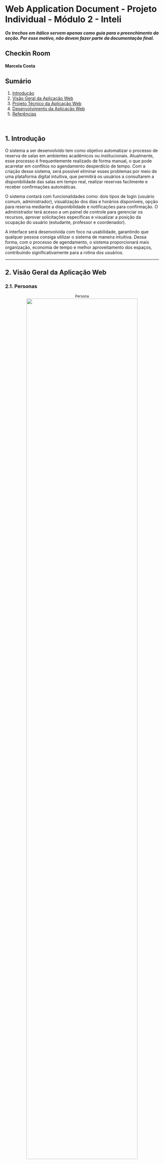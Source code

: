 # Web Application Document - Projeto Individual - Módulo 2 - Inteli

**_Os trechos em itálico servem apenas como guia para o preenchimento da seção. Por esse motivo, não devem fazer parte da documentação final._**

## Checkin Room

#### Marcela Costa

## Sumário

1. [Introdução](#c1)  
2. [Visão Geral da Aplicação Web](#c2)  
3. [Projeto Técnico da Aplicação Web](#c3)  
4. [Desenvolvimento da Aplicação Web](#c4)  
5. [Referências](#c5)  

<br>

## <a name="c1"></a>1. Introdução
O sistema a ser desenvolvido tem como objetivo automatizar o processo de reserva de salas em ambientes acadêmicos ou institucionais. Atualmente, esse processo é frequentemente realizado de forma manual, o que pode acarretar em conflitos no agendamento desperdício de tempo. Com a criação desse sistema, será possível eliminar esses problemas por meio de uma plataforma digital intuitiva, que permitirá os usuários a consultarem a disponibilidade das salas em tempo real, realizar reservas facilmente e receber confirmações automáticas.

O sistema contará com funcionalidades como: dois tipos de login (usuário comum, administrador), visualização dos dias e horários disponíveis, opção para reserva mediante a disponibilidade e notificações para confirmação. O administrador terá acesso a um painel de controle para gerenciar os recursos, aprovar solicitações específicas e visualizar a posição da ocupação do usuário (estudante, professor e coordenador).

A interface será desenvolvida com foco na usabilidade, garantindo que qualquer pessoa consiga utilizar o sistema de maneira intuitiva. Dessa forma, com o processo de agendamento, o sistema proporcionará mais organização, economia de tempo e melhor aproveitamento dos espaços, contribuindo significativamente para a rotina dos usuários.

---

## <a name="c2"></a>2. Visão Geral da Aplicação Web

### 2.1. Personas

<div align="center">
  <sub>Persona</sub><br>
  <img src="assets/persona-PI.png" width="85%">
</div>

### 2.2. User Stories

**US01**  
Como estudante universitário, quero visualizar a disponibilidade das salas, para que eu possa escolher o melhor horário para estudar ou reunir meu grupo.

**US02**  
Como estudante universitário, quero poder reservar uma sala com antecedência, para que eu possa organizar a minha rotina de acordo com as minhas necessidades.

**US03**  
Como administrador, quero acessar o painel de controle, para que eu possa checar e aprovar as reservas para o uso das salas.

### Análise INVEST da User Story Prioritária

**US01 – Como estudante universitário, quero visualizar a disponibilidade das salas, para que eu possa escolher o melhor horário para estudar ou reunir meu grupo.**

- **I (Independente):** A história pode ser implementada separadamente da funcionalidade de reserva ou gestão administrativa.  
- **N (Negociável):** O formato de visualização (lista, calendário, etc.) pode ser ajustado conforme as necessidades dos usuários.  
- **V (Valiosa):** Permite que os estudantes escolham o melhor horário sem depender de terceiros, organizando melhor sua rotina.  
- **E (Estimável):** O escopo é claro e pode ser estimado pela equipe de desenvolvimento.  
- **S (Pequena):** Foca apenas na exibição da disponibilidade, sendo pequena e rápida de implementar.  
- **T (Testável):** Pode ser testada ao verificar se os horários livres estão sendo exibidos corretamente.

---

## <a name="c3"></a>3. Projeto da Aplicação Web

### 3.1. Modelagem do banco de dados

O modelo relacional a seguir apresenta a estrutura das tabelas do sistema de reserva de salas, com seus respectivos campos e relacionamentos. O sistema foi modelado para garantir integridade referencial, evitar conflitos de agendamento e permitir notificações automáticas aos usuários.

<div align="center">
  <sub>Modelo Relacional</sub><br>
  <img src="assets/modelo-banco.png" width="85%">
</div>

#### Relações entre tabelas:

- **usuarios** → contém as informações de login e perfil dos usuários
- **salas** → define os ambientes disponíveis para reserva
- **horarios** → representa os horários fixos por sala e dia da semana
- **reservas** → associa usuários, salas, datas e horários em pedidos de reserva
- **notificacoes** → envia mensagens relacionadas ao status das reservas

As ligações entre tabelas utilizam chaves estrangeiras (`id_usuario`, `id_sala`, `id_horario`, `id_reserva`) para garantir consistência dos dados e facilitar o cruzamento de informações.

---

### Modelo Físico – Script SQL

Abaixo está o schema do banco de dados em SQL, que pode ser executado em Supabase ou PostgreSQL:

```sql
CREATE TABLE usuarios (
  id_usuario SERIAL PRIMARY KEY,
  nm_usuario TEXT NOT NULL,
  email_usuario TEXT UNIQUE NOT NULL,
  ocupacao_usuario TEXT NOT NULL CHECK (ocupacao_usuario IN ('aluno', 'professor', 'coordenador', 'recepcao')),
  senha_usuario TEXT NOT NULL
);

CREATE TABLE salas (
  id_sala SERIAL PRIMARY KEY,
  nm_sala TEXT NOT NULL
);

CREATE TABLE horarios (
  id_horario SERIAL PRIMARY KEY,
  id_sala INT REFERENCES salas(id_sala) ON DELETE CASCADE,
  horario_inicio TIME NOT NULL,
  horario_fim TIME NOT NULL,
  dia_semana TEXT NOT NULL CHECK (dia_semana IN ('segunda', 'terça', 'quarta', 'quinta', 'sexta', 'sábado', 'domingo'))
);

CREATE TABLE reservas (
  id_reserva SERIAL PRIMARY KEY,
  id_usuario INT REFERENCES usuarios(id_usuario) ON DELETE CASCADE,
  id_sala INT REFERENCES salas(id_sala) ON DELETE CASCADE,
  data_reserva DATE NOT NULL,
  id_horario INT REFERENCES horarios(id_horario) ON DELETE CASCADE,
  status_reserva TEXT NOT NULL CHECK (status_reserva IN ('pendente', 'aprovada', 'rejeitada'))
);

CREATE TABLE notificacoes (
  id_notificacao SERIAL PRIMARY KEY,
  id_usuario INT REFERENCES usuarios(id_usuario) ON DELETE CASCADE,
  id_reserva INT REFERENCES reservas(id_reserva) ON DELETE CASCADE,
  mensagem_notificacao TEXT NOT NULL,
  visualizada_notificacao BOOLEAN DEFAULT FALSE,
  data_notificacao TIMESTAMP DEFAULT CURRENT_TIMESTAMP
);
```

### 3.1.1 BD e Models

O sistema utiliza um banco de dados relacional PostgreSQL hospedado na plataforma Supabase. Os dados do sistema estão organizados em tabelas com as seguintes entidades principais:

#### Entidades do Banco de Dados

- **usuarios**
  - `id_usuario` (PK): Identificador único do usuário
  - `nome`: Nome completo
  - `email_usuario`: Email do usuário (único)
  - `senha_usuario`: Senha em texto plano (sem criptografia para fins de prototipagem)
  - `ocupacao_usuario`: Pode ser `aluno`, `professor`, `coordenador` ou `recepcao`

- **salas**
  - `id_sala` (PK): Identificador da sala
  - `nm_sala`: Nome ou número da sala (ex: Sala 1, Sala 2...)

- **horarios**
  - `id_horario` (PK): Identificador do horário
  - `dia_semana`: Dia da semana (opcional para futuras versões)
  - `horario_inicio`: Horário de início (ex: 08:00:00)
  - `horario_fim`: Horário de término (ex: 09:00:00)

- **reservas**
  - `id_reserva` (PK): Identificador da reserva
  - `id_usuario` (FK): Referência ao usuário que fez a reserva
  - `id_sala` (FK): Sala reservada
  - `data_reserva`: Data da reserva
  - `id_horario` (FK): Horário reservado
  - `status_reserva`: Pode ser `pendente`, `aprovada` ou `rejeitada`

- **notificacoes**
  - `id_notificacao` (PK): Identificador da notificação
  - `id_usuario` (FK): Usuário que receberá a notificação
  - `id_reserva` (FK): Reserva relacionada
  - `mensagem_notificacao`: Texto da notificação (ex: "Sua reserva foi aprovada")
  - `visualizada_notificacao`: Booleano que indica se a notificação já foi lida
  - `data_criacao`: Data/hora em que a notificação foi criada

#### Models com Validação (Joi)

Além da modelagem no banco de dados, o sistema implementa validações em nível de aplicação por meio da biblioteca `Joi`. Os arquivos de validação estão localizados na pasta `models/`:

- `usuarioModel.js`: Valida nome, email, senha e ocupação
- `reservaModel.js`: Valida id da sala, horário, data e status
- `notificacaoModel.js`: Valida id do usuario, id da reserva, mensagem de notificacao, visualizacao e data

### 3.2 Arquitetura

O sistema web segue uma arquitetura baseada no padrão **MVC estendido**, com separação clara entre as responsabilidades das camadas. A arquitetura foi adaptada para manter o projeto modular e de fácil manutenção, incorporando camadas intermediárias de **services** e **repositories**.

<div align="center">
  <sub>Diagrama de Arquitetura</sub><br>
  <img src="assets/diagrama-de-arquitetura.png" width="85%"><br>
  <a href="https://www.figma.com/design/rbwxwsD2TCtxKSFSgmsAzJ/Untitled?node-id=0-1&t=ElXLSMoT2ghOvWdu-1" target="_blank">
    <sup>Link Figma</sup>
  </a><br>
</div>

---

#### Fluxo de Dados

- **Views**: arquivos `.ejs` localizados na pasta `views/`. São responsáveis por exibir o conteúdo ao usuário e coletar entradas de dados (login, cadastro, reservas, etc).

- **Controllers**: recebem requisições HTTP, processam os dados de entrada, chamam os serviços adequados e retornam a resposta. Também gerenciam o fluxo entre views e regras de negócio.

- **Services**: camadas intermediárias que concentram a lógica de negócio. Realizam validações, processam regras, organizam dados e acionam os repositórios quando necessário.

- **Repositories**: são responsáveis por executar diretamente as queries no banco de dados PostgreSQL (via Supabase), de forma organizada e desacoplada da lógica de negócio.

- **Models**: usam a biblioteca `Joi` para validar os dados de entrada antes que cheguem ao banco de dados.

- **Banco de Dados**: hospedado no **Supabase**, armazena entidades como `usuarios`, `reservas`, `notificacoes`, `salas` e `horarios`.

---

#### Resumo dos fluxos principais

- **Login e Cadastro**: dados entram via `login.ejs` e `cadastro.ejs`, passam pelo `UsuarioController`, são validados via `usuarioModel` e persistidos via `usuarioRepository`.

- **Reserva de Salas**: o `ReservaController` exibe horários disponíveis, chama `reservaService` para validar conflitos e cria reservas via `reservaRepository`.

- **Painel da Recepção**: o `ReservaController` lista reservas pendentes e envia decisões (aprovar/rejeitar). Essas ações também geram notificações.

- **Notificações**: o `NotificacaoController` acessa notificações do usuário, renderiza na view `notificacoes.ejs` e interage com `notificacaoRepository`.

### 3.3. Wireframes

<div align="center">
  <sub>Wireframe Fluxo do Usuário</sub><br>
  <img src="assets/telas-projeto-individual-usuario.png" width="85%"><br>
  <a href="https://www.figma.com/design/ciAqelvhj4Sv3JKkpFbmJx/telas-projeto-individual?node-id=0-1&t=Wfa7iskOhhJL5R7h-1" target="_blank">
    <sup>Link Figma</sup>
  </a><br>
  <sup>O wireframe do usuário contempla as funcionalidades descritas nas US01 e US02. Através da interface, o estudante pode realizar login, visualizar a disponibilidade das salas por data e horário (US01) e, a partir disso, realizar reservas de forma antecipada com base na sua preferência e necessidade (US02). A tela de cadastro e a de edição de perfil garantem uma personalização da experiência do usuário, enquanto a aba de notificações permite que o usuário acompanhe o status das suas solicitações.</sup>
</div>

<div align="center">
  <sub>Wireframe Fluxo do Administrador</sub><br>
  <img src="assets/telas-projeto-individual-admin.png" width="85%"><br>
    <a href="https://www.figma.com/design/ciAqelvhj4Sv3JKkpFbmJx/telas-projeto-individual?node-id=17-335&p=f" target="_blank">
    <sup>Link Figma</sup>
  </a><br>
  <sup>O wireframe do administrador oferece uma visão centralizada das solicitações de reserva por meio de um painel de controle (US03). Nessa interface, o admin consegue visualizar todos os pedidos de reserva com informações como nome do usuário, sala, horário, data e ocupação para que ele possa priorizar as reservas e evitar conflitos de horário, além de ter a opção de aprovar ou rejeitar as solicitações. A funcionalidade de login e edição de perfil também estão presentes, garantindo segurança e controle de acesso.</sup>
</div>

### 3.4. Guia de Estilos

O guia de estilos do sistema **Checkin Room** foi desenvolvido para garantir consistência visual, acessibilidade e clareza na interação com o usuário. Abaixo estão os principais elementos que compõem o estilo visual da aplicação:

#### Tipografia

* **Fonte principal:** Utilizada em títulos, botões e textos importantes.
* **Hierarquia:** H1, H2, H3 e parágrafos organizam a informação por importância.

#### Paleta de Cores

| Cor         | Código    | Uso                                             |
| ----------- | --------- | ----------------------------------------------- |
| Roxo escuro | `#2E2640` | Títulos, ícones e botões principais             |
| Vermelho    | `#E84A4A` | Alertas, botões "Rejeitar", reservas rejeitadas |
| Verde       | `#6EF38D` | Botões "Aceitar", reservas aprovadas            |
| Cinza claro | `#C1ADAD` | Divisores e elementos de apoio                  |
| Branco      | `#FFFFFF` | Fundo e contraste                               |

#### Ícones

* **Envelope:** Campo de e-mail
* **Pessoa:** Campo de nome
* **Carteira de trabalho:** Campo de ocupação
* **Cadeado:** Campo de senha
* **Lápis:** Editar imagem do perfil
* **Sino:** Acessar notificações
* **✔️ / ❌:** Indicam aprovação ou rejeição da reserva

#### Layout e Estética

* A interface é limpa, com espaçamento adequado e botões grandes e clicáveis.
* Cada componente visual (botões, campos de texto, modais) segue padrões definidos, otimizando a experiência do usuário e facilitando a navegação.

#### Guia Visual

<div align="center">
  <sub>Guia de Estilos</sub><br>
  <img src="assets/guia-de-estilos.png" width="85%"><br>
  <a href="https://www.figma.com/design/ciAqelvhj4Sv3JKkpFbmJx/telas-projeto-individual?node-id=34-2&p=f" target="_blank">
    <sup>Link Figma</sup>
  </a><br>
</div>

---

### 3.5. Protótipo de alta fidelidade

O protótipo de alta fidelidade foi desenvolvido para representar com precisão a experiência final do usuário na aplicação. Ele contempla todas as interações principais, incluindo o fluxo do usuário comum com: Cadastro, Login, Reservas, Notificaçãoe e Editar Perfil. E também o fluxo do Administrador (recepção), Painel de Controle e Editar Perfil. Com o protótipo de alta fidelidade criado é possível utilizá-lo como base para o desenvolvimento do front-end, facilitando a validação as users stories e garantindo que as implementações sigam o planejamento de usabilidade e identidade visual definidos no guia de estilos.

<div align="center">
  <sub>Protótipo de Alta Qualidade - User</sub><br>
  <img src="assets/prototipo-fluxo-user.png" width="85%"><br>
  <a href="https://www.figma.com/design/ciAqelvhj4Sv3JKkpFbmJx/telas-projeto-individual?node-id=34-2&p=f" target="_blank">
    <sup>Link Figma</sup>
  </a><br>
</div>

<div align="center">
  <sub>Protótipo de Alta Qualidade - Admin</sub><br>
  <img src="assets/prototipo-fluxo-admin.png" width="85%"><br>
  <a href="https://www.figma.com/design/ciAqelvhj4Sv3JKkpFbmJx/telas-projeto-individual?node-id=34-2&p=f" target="_blank">
    <sup>Link Figma</sup>
  </a><br>
</div>

### 3.6 WebAPI e Endpoints

Aqui estão descritos todos os endpoints implementados no sistema Checkin Room. A API segue o padrão RESTful, utilizando o framework **Express** no back-end para receber e processar requisições HTTP. Os endpoints foram organizados por módulo funcional para facilitar a navegação e compreensão. Cada rota trata uma funcionalidade específica, como autenticação, manipulação de reservas ou exibição de notificações ao usuário.

---

#### Autenticação e Usuários (`/usuarios`)

| Método | Rota              | Descrição                                     |
|--------|-------------------|-----------------------------------------------|
| POST   | `/usuarios`       | Criação de novo usuário (cadastro)            |
| POST   | `/login`          | Autenticação de usuário (login)               |
| GET    | `/editar-perfil`  | Exibe formulário de edição do perfil          |
| POST   | `/editar-perfil`  | Atualiza os dados do usuário logado           |
| GET    | `/usuarios/:id`   | Retorna os dados de um usuário específico     |
| PUT    | `/usuarios/:id`   | Atualiza dados de um usuário específico       |
| DELETE | `/usuarios/:id`   | Remove um usuário do sistema                  |

---

#### Reservas (`/reserva` e `/reservas`)

| Método | Rota                         | Descrição                                       |
|--------|------------------------------|-------------------------------------------------|
| GET    | `/reserva`                   | Exibe o formulário de reserva                   |
| POST   | `/reserva`                   | Cria uma nova reserva de sala                   |
| POST   | `/reserva/disponiveis`       | Lista horários disponíveis para sala e data     |

---

#### Painel da Recepção (`/painel-admin`)

| Método | Rota                                | Descrição                               |
|--------|-------------------------------------|-----------------------------------------|
| GET    | `/painel-admin`                     | Exibe reservas pendentes para aprovação |
| POST   | `/reservas/:id/aprovar`             | Aprova a reserva                        |
| POST   | `/reservas/:id/rejeitar`            | Rejeita a reserva                       |

---

#### Notificações (`/notificacoes`)

| Método | Rota                | Descrição                                           |
|--------|---------------------|-----------------------------------------------------|
| GET    | `/notificacoes`     | Lista notificações do usuário logado                |

---

> **Observação:** o sistema utiliza `express-session` para manter a sessão de login e validar qual usuário está autenticado nas rotas protegidas.

### 3.7 Interface e Navegação (Semana 07)

*Descreva e ilustre aqui o desenvolvimento do frontend do sistema web, explicando brevemente o que foi entregue em termos de código e sistema. Utilize prints de tela para ilustrar.*

---

## <a name="c4"></a>4. Desenvolvimento da Aplicação Web (Semana 8)

### 4.1 Demonstração do Sistema Web (Semana 8)

*VIDEO: Insira o link do vídeo demonstrativo nesta seção*
*Descreva e ilustre aqui o desenvolvimento do sistema web completo, explicando brevemente o que foi entregue em termos de código e sistema. Utilize prints de tela para ilustrar.*

### 4.2 Conclusões e Trabalhos Futuros (Semana 8)

*Indique pontos fortes e pontos a melhorar de maneira geral.*
*Relacione também quaisquer outras ideias que você tenha para melhorias futuras.*



## <a name="c5"></a>5. Referências

_Incluir as principais referências de seu projeto, para que seu parceiro possa consultar caso ele se interessar em aprofundar. Um exemplo de referência de livro e de site:_<br>

---
---
